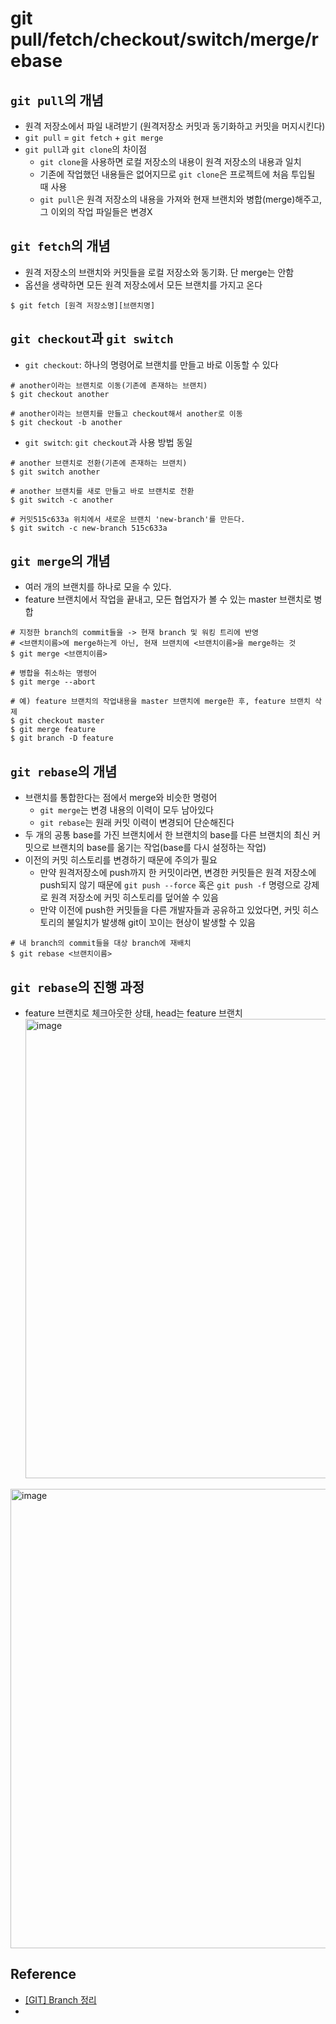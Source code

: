 # git pull/fetch/checkout/switch/merge/rebase

## `git pull`의 개념
- 원격 저장소에서 파일 내려받기 (원격저장소 커밋과 동기화하고 커밋을 머지시킨다)
- `git pull` = `git fetch` + `git merge`
- `git pull`과 `git clone`의 차이점
  - `git clone`을 사용하면 로컬 저장소의 내용이 원격 저장소의 내용과 일치
  - 기존에 작업했던 내용들은 없어지므로 `git clone`은 프로젝트에 처음 투입될 때 사용
  - `git pull`은 원격 저장소의 내용을 가져와 현재 브랜치와 병합(merge)해주고, 그 이외의 작업 파일들은 변경X   

## `git fetch`의 개념
- 원격 저장소의 브랜치와 커밋들을 로컬 저장소와 동기화. 단 merge는 안함
- 옵션을 생략하면 모든 원격 저장소에서 모든 브랜치를 가지고 온다

```
$ git fetch [원격 저장소명][브랜치명]
```

## `git checkout`과 `git switch`
- `git checkout`: 하나의 명령어로 브랜치를 만들고 바로 이동할 수 있다
```
# another이라는 브랜치로 이동(기존에 존재하는 브랜치)
$ git checkout another

# another이라는 브랜치를 만들고 checkout해서 another로 이동
$ git checkout -b another
```

- `git switch`: `git checkout`과 사용 방법 동일
```
# another 브랜치로 전환(기존에 존재하는 브랜치)
$ git switch another

# another 브랜치를 새로 만들고 바로 브랜치로 전환
$ git switch -c another

# 커밋515c633a 위치에서 새로운 브랜치 'new-branch'를 만든다.
$ git switch -c new-branch 515c633a
```

## `git merge`의 개념
- 여러 개의 브랜치를 하나로 모을 수 있다.
- feature 브랜치에서 작업을 끝내고, 모든 협업자가 볼 수 있는 master 브랜치로 병합

```
# 지정한 branch의 commit들을 -> 현재 branch 및 워킹 트리에 반영
# <브랜치이름>에 merge하는게 아닌, 현재 브랜치에 <브랜치이름>을 merge하는 것
$ git merge <브랜치이름>

# 병합을 취소하는 명령어
$ git merge --abort
```

```
# 예) feature 브랜치의 작업내용을 master 브랜치에 merge한 후, feature 브랜치 삭제
$ git checkout master
$ git merge feature
$ git branch -D feature
```

## `git rebase`의 개념
- 브랜치를 통합한다는 점에서 merge와 비슷한 명령어
  - `git merge`는 변경 내용의 이력이 모두 남아있다
  - `git rebase`는 원래 커밋 이력이 변경되어 단순해진다
- 두 개의 공통 base를 가진 브랜치에서 한 브랜치의 base를 다른 브랜치의 최신 커밋으로 브랜치의 base를 옮기는 작업(base를 다시 설정하는 작업)
- 이전의 커밋 히스토리를 변경하기 때문에 주의가 필요
  - 만약 원격저장소에 push까지 한 커밋이라면, 변경한 커밋들은 원격 저장소에 push되지 않기 때문에 `git push --force` 혹은 `git push -f` 명령으로 강제로 원격 저장소에 커밋 히스토리를 덮어쓸 수 있음
  - 만약 이전에 push한 커밋들을 다른 개발자들과 공유하고 있었다면, 커밋 히스토리의 불일치가 발생해 git이 꼬이는 현상이 발생할 수 있음

```
# 내 branch의 commit들을 대상 branch에 재배치
$ git rebase <브랜치이름>
```

## `git rebase`의 진행 과정
- feature 브랜치로 체크아웃한 상태, head는 feature 브랜치
  <img width="735" alt="image" src="https://user-images.githubusercontent.com/109029407/222944772-aff17573-5bdb-4cb9-930c-769d61655f7f.png">
  

<img width="735" alt="image" src="https://user-images.githubusercontent.com/109029407/222944822-6d8f0d81-47b2-48fb-89f3-b28d1315adfe.png">
 

## Reference
- [[GIT] Branch 정리](https://inpa.tistory.com/entry/GIT-%E2%9A%A1%EF%B8%8F-%EA%B9%83-Branch-%EC%A0%95%EB%A6%AC-branch-checkout-merge-rebase)
- 



